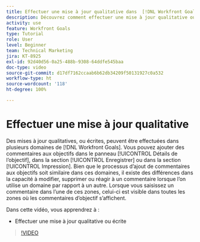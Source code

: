 ```yaml
---
title: Effectuer une mise à jour qualitative dans  [!DNL Workfront Goals]
description: Découvrez comment effectuer une mise à jour qualitative ou écrite dans [!DNL   Goals].
activity: use
feature: Workfront Goals
type: Tutorial
role: User
level: Beginner
team: Technical Marketing
jira: KT-8925
exl-id: 92d40d56-0a25-488b-9308-64ddfe545baa
doc-type: video
source-git-commit: d17df7162ccaab6b62db34209f50131927c0a532
workflow-type: ht
source-wordcount: '118'
ht-degree: 100%

---
```


# Effectuer une mise à jour qualitative

Des mises à jour qualitatives, ou écrites, peuvent être effectuées dans plusieurs domaines de [!DNL Workfront Goals]. Vous pouvez ajouter des commentaires aux objectifs dans le panneau [!UICONTROL Détails de l’objectif], dans la section [!UICONTROL Enregistrer] ou dans la section [!UICONTROL Impression]. Bien que le processus d’ajout de commentaires aux objectifs soit similaire dans ces domaines, il existe des différences dans la capacité à modifier, supprimer ou réagir à un commentaire lorsque l’on utilise un domaine par rapport à un autre. Lorsque vous saisissez un commentaire dans l’une de ces zones, celui-ci est visible dans toutes les zones où les commentaires d’objectif s’affichent.

Dans cette vidéo, vous apprendrez à :

* Effectuer une mise à jour qualitative ou écrite

>[!VIDEO](https://video.tv.adobe.com/v/335197/?quality=12&learn=on&enablevpops)
